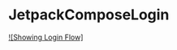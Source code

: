 # JetpackComposeLogin
[![Showing Login Flow]]([https://youtu.be/vt5fpE0bzSY](https://www.youtube.com/shorts/nNyb0qeJIZM)https://www.youtube.com/shorts/nNyb0qeJIZM)
